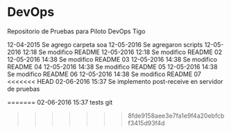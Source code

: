 # DevOps
 Repositorio de Pruebas para Piloto DevOps Tigo

12-04-2015 Se agrego carpeta soa 
12-05-2016 Se agregaron scripts
12-05-2016 12:18 Se modifico README 
12-05-2016 12:18 Se modifico README 02
12-05-2016 14:38 Se modifico README 03
12-05-2016 14:38 Se modifico README 04
12-05-2016 14:38 Se modifico README 05
12-05-2016 14:38 Se modifico README 06
12-05-2016 14:38 Se modifico README 07
<<<<<<< HEAD
02-06-2016 15:37 Se implemento post-receive en servidor de pruebas

=======
02-06-2016 15:37 tests git
>>>>>>> 8fde9158aee3e7fa1e9f4a20ebfcbf3415d93f4d
